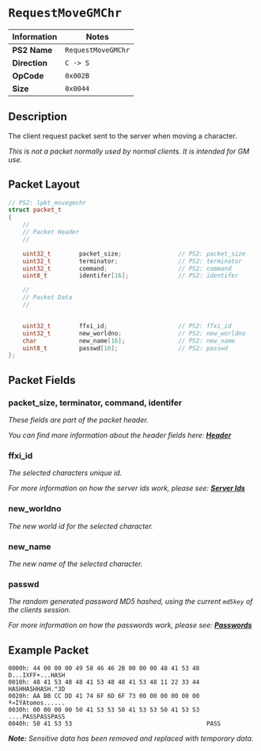 # `RequestMoveGMChr`

| Information               | Notes |
|---                        |---    |
| **PS2 Name**              | `RequestMoveGMChr` |
| **Direction**             | `C -> S` |
| **OpCode**                | `0x002B` |
| **Size**                  | `0x0044` |

## Description

The client request packet sent to the server when moving a character.

_This is not a packet normally used by normal clients. It is intended for GM use._

## Packet Layout

```cpp
// PS2: lpkt_movegmchr
struct packet_t
{
    //
    // Packet Header
    //

    uint32_t        packet_size;                // PS2: packet_size
    uint32_t        terminator;                 // PS2: terminator
    uint32_t        command;                    // PS2: command
    uint8_t         identifer[16];              // PS2: identifer

    //
    // Packet Data
    //


    uint32_t        ffxi_id;                    // PS2: ffxi_id
    uint32_t        new_worldno;                // PS2: new_worldno
    char            new_name[16];               // PS2: new_name
    uint8_t         passwd[16];                 // PS2: passwd
};
```

## Packet Fields

### packet_size, terminator, command, identifer

_These fields are part of the packet header._

_You can find more information about the header fields here: [**Header**](/packets/lobby/Header.md)_

### ffxi_id

_The selected characters unique id._

_For more information on how the server ids work, please see: [**Server Ids**](/packets/lobby/Notes.md#server-ids)_

### new_worldno

_The new world id for the selected character._

### new_name

_The new name of the selected character._

### passwd

_The random generated password MD5 hashed, using the current `md5key` of the clients session._

_For more information on how the passwords work, please see: [**Passwords**](/packets/lobby/Notes.md#passwords)_

## Example Packet

```
0000h: 44 00 00 00 49 58 46 46 2B 00 00 00 48 41 53 48  D...IXFF+...HASH
0010h: 48 41 53 48 48 41 53 48 48 41 53 48 11 22 33 44  HASHHASHHASH."3D
0020h: AA BB CC DD 41 74 6F 6D 6F 73 00 00 00 00 00 00  ª»ÌÝAtomos......
0030h: 00 00 00 00 50 41 53 53 50 41 53 53 50 41 53 53  ....PASSPASSPASS
0040h: 50 41 53 53                                      PASS
```

_**Note:** Sensitive data has been removed and replaced with temporary data._
